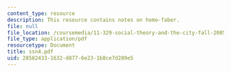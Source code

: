 ```yaml
---
content_type: resource
description: This resource contains notes on homo-faber.
file: null
file_location: /coursemedia/11-329-social-theory-and-the-city-fall-2005/285824331632d8776e231b8ce7d289e5_ssn4.pdf
file_type: application/pdf
resourcetype: Document
title: ssn4.pdf
uid: 28582433-1632-d877-6e23-1b8ce7d289e5
---
```

